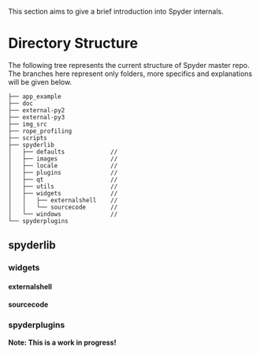This section aims to give a brief introduction into Spyder internals.

# Directory Structure

The following tree represents the current structure of Spyder master repo. The branches here represent only folders, more specifics and explanations will be given below.

    ├── app_example
    ├── doc
    ├── external-py2
    ├── external-py3
    ├── img_src
    ├── rope_profiling
    ├── scripts
    ├── spyderlib
    │   ├── defaults             // 
    │   ├── images               // 
    │   ├── locale               // 
    │   ├── plugins              // 
    │   ├── qt                   // 
    │   ├── utils                // 
    │   ├── widgets              // 
    │   │   ├── externalshell    // 
    │   │   └── sourcecode       // 
    │   └── windows              // 
    └── spyderplugins

## spyderlib

### widgets

#### externalshell

#### sourcecode

### spyderplugins

**Note: This is a work in progress!**